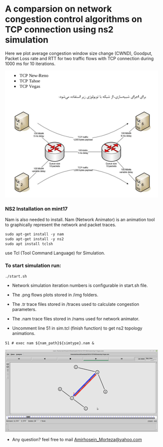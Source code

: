 A comparsion on network congestion control algorithms on TCP connection using ns2 simulation
====================

Here we plot average congestion window size change (CWND), Goodput, Packet Loss rate and RTT for two traffic flows with TCP connection during 1000 ms for 10 iterations. 

![topology](img/topology.png)

### NS2 Installation on mint17
Nam is also needed to install. Nam (Network Animator) is an animation tool to graphically represent the network and packet 
traces.

```
sudo apt-get install -y nam
sudo apt-get install -y ns2
sudo apt install tclsh 
```
use Tcl (Tool Command Language) for Simulation. 


### To start simulation run:

`./start.sh`

* Network simulation iteration numbers is configurable in start.sh file.
* The .png flows plots stored in /img folders.
* The .tr trace files stored in /traces used to calculate congestion parameters.
* The .nam trace files stored in /nams used for network animator.

* Uncomment line 51 in sim.tcl (finish function) to get ns2 topology animations.

`51 # exec nam ${nam_path}${simtype}.nam &`

![nam](img/nam.png)

- Any question? feel free to mail 
 [Amirhosein_Morteza@yahoo.com](https://Amirhosein_Morteza@yahoo.com) 
